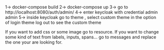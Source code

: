 1-> docker-compose build
2-> docker-compose up
3-> go  to http://localhost:8080/auth/admin/
4-> enter keycloak with credential admin admin
5-> inside keycloak go to theme , select custom theme in the option of login theme
log out to see the custom theme


If you want to add css or some image go to resource.
If you want to change some kind of text from labels, inputs, spans... go to messages and replace the one your are looking for.

